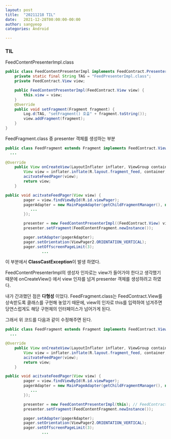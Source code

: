 ```yaml
---
layout: post
title:  "20211218 TIL"
date:   2021-12-28T00:00:00-00:00
author: sangyeop
categories: Android

---
```


###  

### TIL



FeedContentPresenterImpl.class

```java
public class FeedContentPresenterImpl implements FeedContract.Presenter {
    private static final String TAG = "FeedPresenterImpl.class";
    private FeedContract.View view;

    public FeedContentPresenterImpl(FeedContract.View view) {
        this.view = view;
    }
    @Override
    public void setFragment(Fragment fragment) {
        Log.d(TAG, "setFragment() 호출" + fragment.toString());
        view.addFragment(fragment);
    }
}
```



FeedFragment.class 중 presenter 객체를 생성하는 부분

```java
public class FeedFragment extends Fragment implements FeedContract.View{
  ...
    
@Override
    public View onCreateView(LayoutInflater inflater, ViewGroup container, Bundle savedInstanceState) {
        View view = inflater.inflate(R.layout.fragment_feed, container, false);
        acitvateFeedPager(view);
        return view;
    }

public void acitvateFeedPager(View view) {
        pager = view.findViewById(R.id.viewPager);
        pagerAdapter = new MainPageAdapter(getChildFragmentManager(), new Lifecycle() {
           ...
        });

        presenter = new FeedContentPresenterImpl((FeedContract.View) view);	// 이 부분에서 ClassCastException 발생
        presenter.setFragment(FeedContentFragment.newInstance());

        pager.setAdapter(pagerAdapter);
        pager.setOrientation(ViewPager2.ORIENTATION_VERTICAL);
        pager.setOffscreenPageLimit(3);
  				...
```

이 부분에서 **ClassCastException**이 발생 하였다. 

FeedContentPresenterImpl의 생성자 인자로는 view가 들어가야 한다고 생각했기 때문에 onCreateView() 에서 view 인자를 넘겨 presenter 객체를 생성하려고 하였다.

내가 간과했던 점은 **다형성** 이었다. FeedFragment.class는 FeedContract.View를 상속받도록 클래스를 구현해 놓았기 때문에, view의 인자로 this를 입력하여 넘겨주면 당연스럽게도 해당 구현체의 인터페이스가 넘어가게 된다.

그래서 위 코드를 다음과 같이 수정해주면 된다.

```java
public class FeedFragment extends Fragment implements FeedContract.View{
  ...

@Override
    public View onCreateView(LayoutInflater inflater, ViewGroup container, Bundle savedInstanceState) {
        View view = inflater.inflate(R.layout.fragment_feed, container, false);
        acitvateFeedPager(view);
        return view;
    }

public void acitvateFeedPager(View view) {
        pager = view.findViewById(R.id.viewPager);
        pagerAdapter = new MainPageAdapter(getChildFragmentManager(), new Lifecycle() {
           ...
        });

        presenter = new FeedContentPresenterImpl(this);	// FeedContract.View를 상속받고 있기 때문에 this를 넘기면 됨
        presenter.setFragment(FeedContentFragment.newInstance());

        pager.setAdapter(pagerAdapter);
        pager.setOrientation(ViewPager2.ORIENTATION_VERTICAL);
        pager.setOffscreenPageLimit(3);
  				...
```

